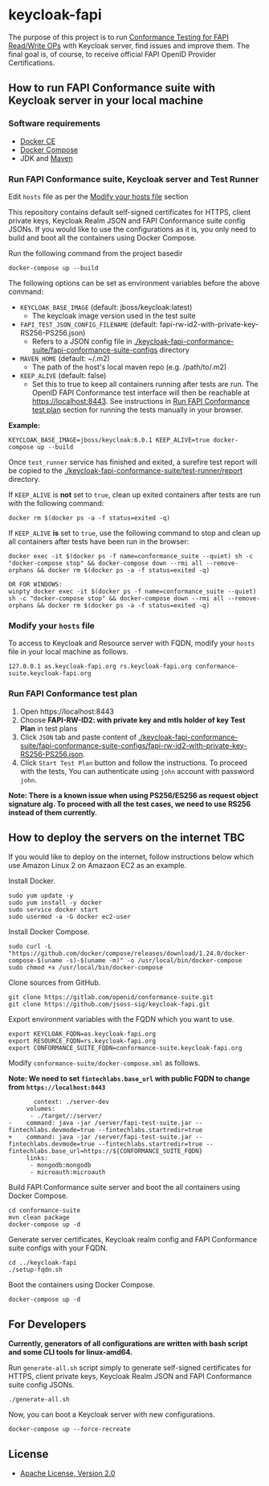 # keycloak-fapi

The purpose of this project is to run [Conformance Testing for FAPI Read/Write OPs](https://openid.net/certification/fapi_op_testing/) with Keycloak server, find issues and improve them.
The final goal is, of course, to receive official FAPI OpenID Provider Certifications.

## How to run FAPI Conformance suite with Keycloak server in your local machine

### Software requirements

* [Docker CE](https://docs.docker.com/install/)
* [Docker Compose](https://docs.docker.com/compose/)
* JDK and [Maven](https://maven.apache.org/)

### Run FAPI Conformance suite, Keycloak server and Test Runner

Edit `hosts` file as per the [Modify your hosts file](#Modify-your-hosts-file) section

This repository contains default self-signed certificates for HTTPS, client private keys, Keycloak Realm JSON and FAPI Conformance suite config JSONs.
If you would like to use the configurations as it is, you only need to build and boot all the containers using Docker Compose.

Run the following command from the project basedir

```
docker-compose up --build
```

The following options can be set as environment variables before the above command:

* `KEYCLOAK_BASE_IMAGE` (default: jboss/keycloak:latest)
    * The keycloak image version used in the test suite
* `FAPI_TEST_JSON_CONFIG_FILENAME` (default: fapi-rw-id2-with-private-key-RS256-PS256.json)
    * Refers to a JSON config file in 
    [./keycloak-fapi-conformance-suite/fapi-conformance-suite-configs](./keycloak-fapi-conformance-suite/fapi-conformance-suite-configs) 
    directory
* `MAVEN_HOME` (default: ~/.m2)
    * The path of the host's local maven repo (e.g. /path/to/.m2)
* `KEEP_ALIVE` (default: false)
    * Set this to true to keep all containers running after tests are run. 
    The OpenID FAPI Conformance test interface will then be reachable at [https://localhost:8443](https://localhost:8443).
    See instructions in [Run FAPI Conformance test plan](#Run-FAPI-Conformance-test-plan) 
    section for running the tests manually in your browser.

**Example:**
```
KEYCLOAK_BASE_IMAGE=jboss/keycloak:6.0.1 KEEP_ALIVE=true docker-compose up --build
```

Once `test_runner` service has finished and exited, a surefire test report will be copied to the 
[./keycloak-fapi-conformance-suite/test-runner/report](./keycloak-fapi-conformance-suite/test-runner/report) directory.

If `KEEP_ALIVE` is **not** set to `true`, clean up exited containers after tests are run with the following command:
```
docker rm $(docker ps -a -f status=exited -q)
```

If `KEEP_ALIVE` **is** set to `true`, use the following command to stop and clean up all containers after tests have been run in the browser:
```
docker exec -it $(docker ps -f name=conformance_suite --quiet) sh -c "docker-compose stop" && docker-compose down --rmi all --remove-orphans && docker rm $(docker ps -a -f status=exited -q)

OR FOR WINDOWS:
winpty docker exec -it $(docker ps -f name=conformance_suite --quiet) sh -c "docker-compose stop" && docker-compose down --rmi all --remove-orphans && docker rm $(docker ps -a -f status=exited -q)
```

### Modify your `hosts` file

To access to Keycloak and Resource server with FQDN, modify your `hosts` file in your local machine as follows.

```
127.0.0.1 as.keycloak-fapi.org rs.keycloak-fapi.org conformance-suite.keycloak-fapi.org
```

### Run FAPI Conformance test plan

1. Open https://localhost:8443
2. Choose **FAPI-RW-ID2: with private key and mtls holder of key Test Plan** in test plans
3. Click `JSON` tab and paste content of [./keycloak-fapi-conformance-suite/fapi-conformance-suite-configs/fapi-rw-id2-with-private-key-RS256-PS256.json](./keycloak-fapi-conformance-suite/fapi-conformance-suite-configs/fapi-rw-id2-with-private-key-RS256-PS256.json).
4. Click `Start Test Plan` button and follow the instructions. To proceed with the tests, You can authenticate using `john` account with password `john`.

**Note: There is a known issue when using PS256/ES256 as request object signature alg. To proceed with all the test cases, we need to use RS256 instead of them currently.**


## How to deploy the servers on the internet TBC

If you would like to deploy on the internet, follow instructions below which use Amazon Linux 2 on Amazaon EC2 as an example.

Install Docker.

```
sudo yum update -y
sudo yum install -y docker
sudo service docker start
sudo usermod -a -G docker ec2-user
```

Install Docker Compose.

```
sudo curl -L "https://github.com/docker/compose/releases/download/1.24.0/docker-compose-$(uname -s)-$(uname -m)" -o /usr/local/bin/docker-compose
sudo chmod +x /usr/local/bin/docker-compose
```

Clone sources from GitHub.

```
git clone https://gitlab.com/openid/conformance-suite.git
git clone https://github.com/jsoss-sig/keycloak-fapi.git
```

Export environment variables with the FQDN which you want to use.

```
export KEYCLOAK_FQDN=as.keycloak-fapi.org
export RESOURCE_FQDN=rs.keycloak-fapi.org
export CONFORMANCE_SUITE_FQDN=conformance-suite.keycloak-fapi.org
```

Modify `conformance-suite/docker-compose.xml` as follows.

**Note: We need to set `fintechlabs.base_url` with public FQDN to change from `https://localhost:8443`** 

```
       context: ./server-dev
     volumes:
      - ./target/:/server/
-    command: java -jar /server/fapi-test-suite.jar --fintechlabs.devmode=true --fintechlabs.startredir=true
+    command: java -jar /server/fapi-test-suite.jar --fintechlabs.devmode=true --fintechlabs.startredir=true --fintechlabs.base_url=https://${CONFORMANCE_SUITE_FQDN}
     links:
      - mongodb:mongodb
      - microauth:microauth
```

Build FAPI Conformance suite server and boot the all containers using Docker Compose.

```
cd conformance-suite
mvn clean package
docker-compose up -d
```

Generate server certificates, Keycloak realm config and FAPI Conformance suite configs with your FQDN.

```
cd ../keycloak-fapi
./setup-fqdn.sh
```

Boot the containers using Docker Compose.

```
docker-compose up -d
```


## For Developers

**Currently, generators of all configurations are written with bash script and some CLI tools for linux-amd64.**

Run `generate-all.sh` script simply to generate self-signed certificates for HTTPS, client private keys, Keycloak Realm JSON and FAPI Conformance suite config JSONs.

```
./generate-all.sh
```

Now, you can boot a Keycloak server with new configurations.

```
docker-compose up --force-recreate
```


## License

* [Apache License, Version 2.0](./LICENSE)

